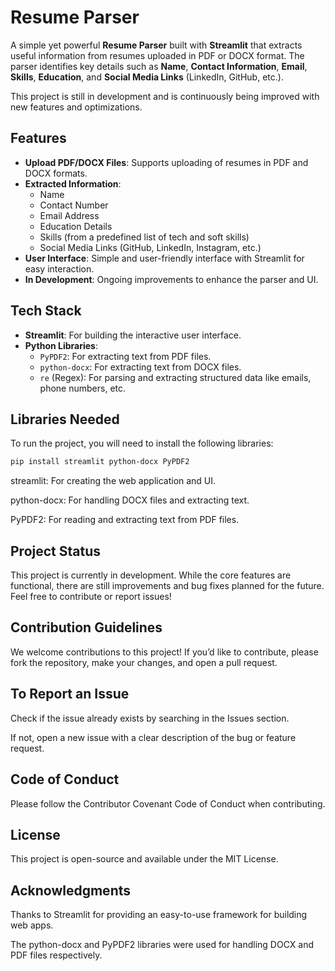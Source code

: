 # Resume Parser

A simple yet powerful **Resume Parser** built with **Streamlit** that extracts useful information from resumes uploaded in PDF or DOCX format. The parser identifies key details such as **Name**, **Contact Information**, **Email**, **Skills**, **Education**, and **Social Media Links** (LinkedIn, GitHub, etc.).

This project is still in development and is continuously being improved with new features and optimizations.

## Features

- **Upload PDF/DOCX Files**: Supports uploading of resumes in PDF and DOCX formats.
- **Extracted Information**:
  - Name
  - Contact Number
  - Email Address
  - Education Details
  - Skills (from a predefined list of tech and soft skills)
  - Social Media Links (GitHub, LinkedIn, Instagram, etc.)
- **User Interface**: Simple and user-friendly interface with Streamlit for easy interaction.
- **In Development**: Ongoing improvements to enhance the parser and UI.

## Tech Stack

- **Streamlit**: For building the interactive user interface.
- **Python Libraries**:
  - `PyPDF2`: For extracting text from PDF files.
  - `python-docx`: For extracting text from DOCX files.
  - `re` (Regex): For parsing and extracting structured data like emails, phone numbers, etc.

## Libraries Needed

To run the project, you will need to install the following libraries:

```bash
pip install streamlit python-docx PyPDF2
```
streamlit: For creating the web application and UI.

python-docx: For handling DOCX files and extracting text.

PyPDF2: For reading and extracting text from PDF files.

## Project Status
This project is currently in development. While the core features are functional, there are still improvements and bug fixes planned for the future. Feel free to contribute or report issues!

## Contribution Guidelines
We welcome contributions to this project! If you’d like to contribute, please fork the repository, make your changes, and open a pull request.

## To Report an Issue
Check if the issue already exists by searching in the Issues section.

If not, open a new issue with a clear description of the bug or feature request.

## Code of Conduct
Please follow the Contributor Covenant Code of Conduct when contributing.

## License
This project is open-source and available under the MIT License.

## Acknowledgments
Thanks to Streamlit for providing an easy-to-use framework for building web apps.

The python-docx and PyPDF2 libraries were used for handling DOCX and PDF files respectively.
